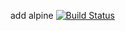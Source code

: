 add alpine
[![Build Status](http://ip10-0-0-3-cdbcpkir0j2gg9hr43q0-8080.direct.docker.labs.eazytraining.fr/buildStatus/icon?job=alpinhelloworld)](http://ip10-0-0-3-cdbcpkir0j2gg9hr43q0-8080.direct.docker.labs.eazytraining.fr/job/alpinhelloworld/)
